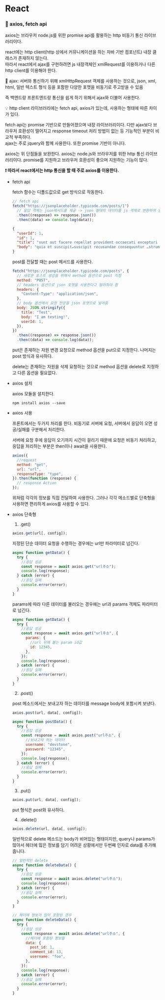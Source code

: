 # React

### 🔹 axios, fetch api

axios는 브라우저 node.js를 위한 promise api를 활용하는 http 비동기 통신 라이브러리이다.

react에는 http client(http 상에서 커뮤니케이션을 하는 자바 기반 컴포넌트) 내장 클래스가 존재하지 않는다.<br>
따라서 react에서 ajax를 구현하려면 js 내장객체인 xmlRequest를 이용하거나 다른 http client를 이용해야 한다.

🔎 ajax: 서버와 통신하기 위해 xmlHttpRequest 객체를 사용하는 것으로, json, xml, html, 일반 텍스트 형식 등을 포함한 다양한 포맷을 비동기로 주고받을 수 있음

즉 백엔드랑 프론트엔드랑 통신을 쉽게 하기 위해서 ajax와 더불어 사용한다.

💡 http client 라이브러리에는 fetch api, axios가 있는데, 사용하는 형태에 따른 차이가 있다.

fetch api는 promise 기반으로 만들어졌으며 내장 라이브러리이다. 다만 ajax보다 브라우저 호환성이 떨어지고 response timeout 처리 방법이 없는 등 기능적인 부분이 비교적 부족하다.<br>
ajax는 주로 jquery와 함께 사용한다. 또한 promise 기반이 아니다.

axios는 위 단점들을 보완한다. axios는 node.js와 브라우저를 위한 http 통신 라이브러리이다. promise를 지원하고 브라우저 호환성이 좋으며 지원하는 기능이 많다.

**❗ 따라서 react에서는 http 통신을 할 때 주로 axios를 이용한다.**

- fetch api

  fetch 함수는 디폴드값으로 get 방식으로 작동한다.

  ```js
  // fetch api
  fetch("https://jsonplaceholder.typicode.com/posts/1")
    // 응답 객체는 json메서드를 제공 -> json 형태의 데이터를 js 객체로 변환하여 얻을 수 있음
    .then((response) => response.json())
    .then((data) => console.log(data));
  ```

  ```json
  {
    "userId": 1,
    "id": 1,
    "title": "sunt aut facere repellat provident occaecati excepturi optio reprehenderit",
    "body": "quia et suscipit↵suscipit recusandae consequuntur …strum rerum est autem sunt rem eveniet architecto"
  }
  ```

  post를 전달할 때는 post 메서드를 사용한다.

  ```js
  fetch("https://jsonplaceholder.typicode.com/posts", {
    // 새로운 포스트 생성을 위해서 method 옵션으로 post 지정
    method: "POST",
    // headers 옵션으로 json 포맷을 사용한다고 알려줘야 함
    headers: {
      "Content-Type": "application/json",
    },
    // body 옵션에서 요청 전문을 json 포맷으로 넣어줌
    body: JSON.stringify({
      title: "Test",
      body: "I am testing!",
      userId: 1,
    }),
  })
    .then((response) => response.json())
    .then((data) => console.log(data));
  ```

  put은 존재하는 자원 변경 요청으로 method 옵션을 put으로 지정한다. 나머지는 post 방식과 유사하다.

  delete는 존재하는 자원을 삭제 요청하는 것으로 method 옵션을 delete로 지정하고 다른 옵션을 필요없다.

- axios 설치

  axios 모듈을 설치한다.

  ```shell
  npm install axios --save
  ```

- axios 사용

  프론트에서는 두가지 처리를 한다. 비동기로 서버에 요청, 서버에서 응답이 오면 성공/실패를 구분해서 처리한다.

  서버에 요청 후에 응답이 오기까지 시간이 걸리기 때문에 요청은 비동기 처리하고,<br>
  응답을 처리하는 부분은 then이나 await을 사용한다.

  ```js
  axios({
    //request
    method: "get",
    url: "url",
    responseType: "type",
  }).then(function (response) {
    // response Action
  });
  ```

  위처럼 각각의 정보를 직접 전달하여 사용한다. 그러나 각각 메소드별로 단축형을 사용하면 편리하게 axios를 사용할 수 있다.

- axios 단축형

  1. .get()

  ```js
  axios.get(url[, config]);
  ```

  지정된 단순 데이터 요청을 수행하는 경우에는 url만 파라미터로 넘긴다.

  ```js
  async function getData() {
    try {
      //응답 성공
      const response = await axios.get("url주소");
      console.log(response);
    } catch (error) {
      //응답 실패
      console.error(error);
    }
  }
  ```

  params에 따라 다른 데이터를 불러오는 경우에는 url과 params 객체도 파라미터로 넘긴다.

  ```js
  async function getData() {
    try {
      //응답 성공
      const response = await axios.get("url주소", {
        params: {
          //url 뒤에 붙는 param id값
          id: 12345,
        },
      });
      console.log(response);
    } catch (error) {
      //응답 실패
      console.error(error);
    }
  }
  ```

  2. .post()

  post 메소드에서는 보내고자 하는 데이터를 message body에 포함시켜 보낸다.

  ```js
  axios.post(url, data[, config]);
  ```

  ```js
  async function postData() {
    try {
      //응답 성공
      const response = await axios.post("url주소", {
        //보내고자 하는 데이터
        username: "devstone",
        password: "12345",
      });
      console.log(response);
    } catch (error) {
      //응답 실패
      console.error(error);
    }
  }
  ```

  3. .put()

  ```js
  axios.put(url, data[, config]);
  ```

  put 형식은 post와 유사하다.

  4. .delete()

  ```js
  axios.delete(url, data[, config]);
  ```

  일반적으로 delete 메소드는 body가 비어있는 형태이지만, query나 params가 많아서 헤더에 많은 정보를 담기 어려운 상황에서만 두번째 인자로 data를 추가해줍니다.

  ```js
  // 일반적인 delete
  async function deleteData() {
    try {
      //응답 성공
      const response = await axios.delete("url주소");
      console.log(response);
    } catch (error) {
      //응답 실패
      console.error(error);
    }
  }
  ```

  ```js
  // 헤더에 정보가 많이 포함된 경우
  async function deleteData() {
    try {
      //응답 성공
      const response = await axios.delete("url주소", {
        //헤더에 포함된 정보들
        data: {
          post_id: 1,
          comment_id: 13,
          username: "foo",
        },
      });
      console.log(response);
    } catch (error) {
      //응답 실패
      console.error(error);
    }
  }
  ```

